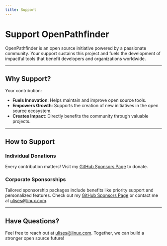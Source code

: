 ```yaml
---
title: Support
---
```


# Support OpenPathfinder

OpenPathfinder is an open source initiative powered by a passionate community. Your support sustains this project and fuels the development of impactful tools that benefit developers and organizations worldwide.

---

## Why Support?

Your contribution:

- **Fuels Innovation**: Helps maintain and improve open source tools.
- **Empowers Growth**: Supports the creation of new initiatives in the open source ecosystem.
- **Creates Impact**: Directly benefits the community through valuable projects.

---

## How to Support

### Individual Donations
Every contribution matters! Visit my [GitHub Sponsors Page](https://github.com/sponsors/UlisesGascon) to donate.

### Corporate Sponsorships
Tailored sponsorship packages include benefits like priority support and personalized features. Check out my [GitHub Sponsors Page](https://github.com/sponsors/UlisesGascon) or contact me at [ulises@linux.com](mailto:ulises@linux.com).

---

## Have Questions?

Feel free to reach out at [ulises@linux.com](mailto:ulises@linux.com). Together, we can build a stronger open source future!
